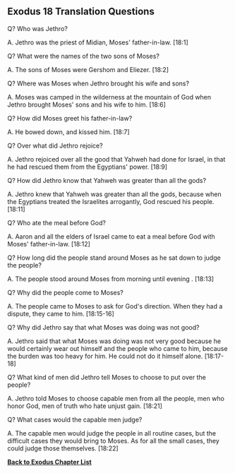 ## Exodus 18 Translation Questions ##

Q? Who was Jethro?

A. Jethro was the priest of Midian, Moses' father-in-law. [18:1]

Q? What were the names of the two sons of Moses?

A. The sons of Moses were Gershom and Eliezer. [18:2]

Q? Where was Moses when Jethro brought his wife and sons?

A. Moses was camped in the wilderness at the mountain of God when Jethro brought Moses' sons and his wife to him. [18:6]

Q? How did Moses greet his father-in-law?

A. He bowed down, and kissed him. [18:7]

Q? Over what did Jethro rejoice?

A. Jethro rejoiced over all the good that Yahweh had done for Israel, in that he had rescued them from the Egyptians' power. [18:9]

Q? How did Jethro know that Yahweh was greater than all the gods?

A. Jethro knew that Yahweh was greater than all the gods, because when the Egyptians treated the Israelites arrogantly, God rescued his people. [18:11]

Q? Who ate the meal before God?

A. Aaron and all the elders of Israel came to eat a meal before God with Moses' father-in-law. [18:12]

Q? How long did the people stand around Moses as he sat down to judge the people?

A. The people stood around Moses from morning until evening . [18:13]

Q? Why did the people come to Moses?

A. The people came to Moses to ask for God's direction. When they had a dispute, they came to him. [18:15-16]

Q? Why did Jethro say that what Moses was doing was not good?

A. Jethro said that what Moses was doing was not very good because he would certainly wear out himself and the people who came to him, because the burden was too heavy for him. He could not do it himself alone. [18:17-18]

Q? What kind of men did Jethro tell Moses to choose to put over the people?

A. Jethro told Moses to choose capable men from all the people, men who honor God, men of truth who hate unjust gain. [18:21]

Q? What cases would the capable men judge?

A. The capable men would judge the people in all routine cases, but the difficult cases they would bring to Moses. As for all the small cases, they could judge those themselves. [18:22]

__[Back to Exodus Chapter List](./)__

